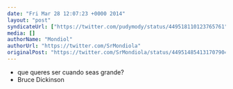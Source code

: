 ```yaml
---
date: "Fri Mar 28 12:07:23 +0000 2014"
layout: "post"
syndicateUrl: ["https://twitter.com/pudymody/status/449518110123765761"]
media: []
authorName: "Mondiol"
authorUrl: "https://twitter.com/SrMondiola"
originalPost: "https://twitter.com/SrMondiola/status/449514854131707904"
---
```

- que queres ser cuando seas grande? 
- Bruce Dickinson